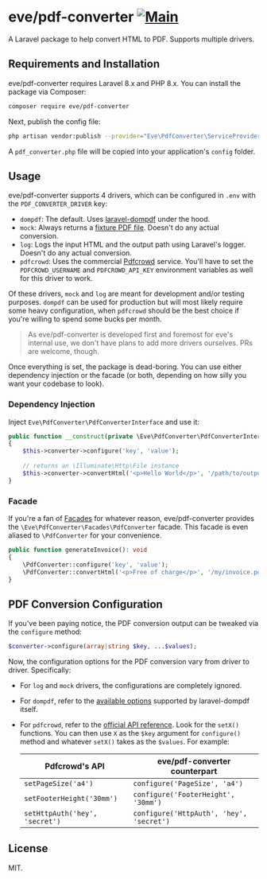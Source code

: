 # eve/pdf-converter [![Main](https://github.com/Eveio/pdf-converter/actions/workflows/main.yml/badge.svg)](https://github.com/Eveio/pdf-converter/actions/workflows/main.yml)

A Laravel package to help convert HTML to PDF. Supports multiple drivers.

## Requirements and Installation

eve/pdf-converter requires Laravel 8.x and PHP 8.x. You can install the package via Composer:

```bash
composer require eve/pdf-converter
```

Next, publish the config file: 

```bash
php artisan vendor:publish --provider="Eve\PdfConverter\ServiceProvider"
```

A `pdf_converter.php` file will be copied into your application's `config` folder.

## Usage

eve/pdf-converter supports 4 drivers, which can be configured in `.env` with the `PDF_CONVERTER_DRIVER` key:

* `dompdf`: The default. Uses [laravel-dompdf](https://github.com/barryvdh/laravel-dompdf) under the hood. 
* `mock`: Always returns a [fixture PDF file](https://github.com/Eveio/pdf-converter/blob/master/storage/mock.pdf). Doesn't do any actual conversion.
* `log`: Logs the input HTML and the output path using Laravel's logger. Doesn't do any actual conversion.
* `pdfcrowd`: Uses the commercial [Pdfcrowd](https://pdfcrowd.com/) service. You'll have to set the `PDFCROWD_USERNAME` and `PDFCROWD_API_KEY` environment variables as well for this driver to work.

Of these drivers, `mock` and `log` are meant for development and/or testing purposes. `dompdf` can be used for production but will most likely require some heavy configuration, when `pdfcrowd` should be the best choice if you're willing to spend some bucks per month.

> As eve/pdf-converter is developed first and foremost for eve's internal use, we don't have plans to add more drivers ourselves. PRs are welcome, though. 

Once everything is set, the package is dead-boring. You can use either dependency injection or the facade (or both, depending on how silly you want your codebase to look).

### Dependency Injection

Inject `Eve\PdfConverter\PdfConverterInterface` and use it:

```php
public function __construct(private \Eve\PdfConverter\PdfConverterInterface $converter) 
{
    $this->converter->configure('key', 'value');
    
    // returns an \Illuminate\Http\File instance
    $this->converter->convertHtml('<p>Hello World</p>', '/path/to/output/file.pdf');
}
```

### Facade

If you're a fan of [Facades](https://laravel.com/docs/8.x/facades) for whatever reason, eve/pdf-converter provides the `\Eve\PdfConverter\Facades\PdfConverter` facade. This facade is even aliased to `\PdfConverter` for your convenience.

```php
public function generateInvoice(): void
{
    \PdfConverter::configure('key', 'value');
    \PdfConverter::convertHtml('<p>Free of charge</p>', '/my/invoice.pdf');
}
```

## PDF Conversion Configuration

If you've been paying notice, the PDF conversion output can be tweaked via the `configure` method:

```php
$converter->configure(array|string $key, ...$values);
```

Now, the configuration options for the PDF conversion vary from driver to driver. Specifically:

* For `log` and `mock` drivers, the configurations are completely ignored.
* For `dompdf`, refer to the [available options](https://github.com/barryvdh/laravel-dompdf#using) supported by laravel-dompdf itself.
* For `pdfcrowd`, refer to the [official API reference](https://pdfcrowd.com/doc/api/html-to-pdf/php/). Look for the `setX()` functions. You can then use `X` as the `$key` argument for `configure()` method and whatever `setX()` takes as the `$values`. For example:

  | Pdfcrowd's API | eve/pdf-converter counterpart |
  |---------------------|-------------------------------|
  | `setPageSize('a4')` | `configure('PageSize', 'a4')` |
  | `setFooterHeight('30mm')` | `configure('FooterHeight', '30mm')` |
  | `setHttpAuth('hey', 'secret')` | `configure('HttpAuth', 'hey', 'secret')` | 

## License

MIT.
